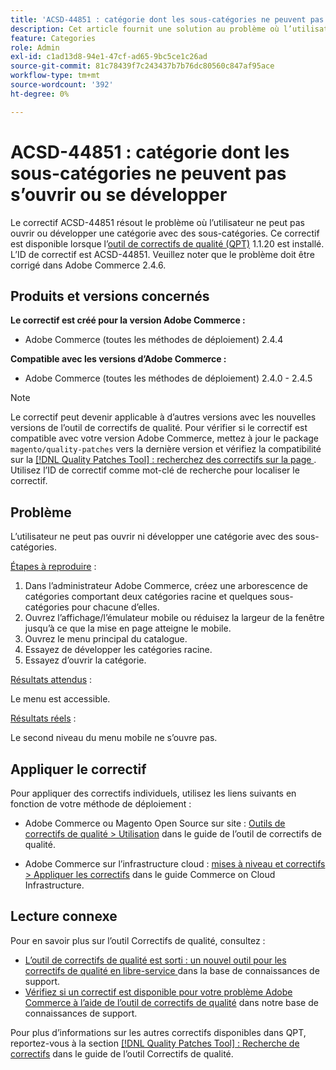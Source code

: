 ```yaml
---
title: 'ACSD-44851 : catégorie dont les sous-catégories ne peuvent pas s’ouvrir ou se développer'
description: Cet article fournit une solution au problème où l’utilisateur ne peut pas ouvrir ou développer une catégorie avec des sous-catégories.
feature: Categories
role: Admin
exl-id: c1ad13d8-94e1-47cf-ad65-9bc5ce1c26ad
source-git-commit: 81c78439f7c243437b7b76dc80560c847af95ace
workflow-type: tm+mt
source-wordcount: '392'
ht-degree: 0%

---
```


# ACSD-44851 : catégorie dont les sous-catégories ne peuvent pas s’ouvrir ou se développer

Le correctif ACSD-44851 résout le problème où l’utilisateur ne peut pas ouvrir ou développer une catégorie avec des sous-catégories. Ce correctif est disponible lorsque l’[outil de correctifs de qualité (QPT)](https://experienceleague.adobe.com/en/docs/commerce-knowledge-base/kb/announcements/commerce-announcements/magento-quality-patches-released-new-tool-to-self-serve-quality-patches) 1.1.20 est installé. L’ID de correctif est ACSD-44851. Veuillez noter que le problème doit être corrigé dans Adobe Commerce 2.4.6.

## Produits et versions concernés

**Le correctif est créé pour la version Adobe Commerce :**

* Adobe Commerce (toutes les méthodes de déploiement) 2.4.4

**Compatible avec les versions d’Adobe Commerce :**

* Adobe Commerce (toutes les méthodes de déploiement) 2.4.0 - 2.4.5

>[!NOTE]
>
>Le correctif peut devenir applicable à d’autres versions avec les nouvelles versions de l’outil de correctifs de qualité. Pour vérifier si le correctif est compatible avec votre version Adobe Commerce, mettez à jour le package `magento/quality-patches` vers la dernière version et vérifiez la compatibilité sur la [[!DNL Quality Patches Tool] : recherchez des correctifs sur la page ](https://experienceleague.adobe.com/tools/commerce-quality-patches/index.html). Utilisez l’ID de correctif comme mot-clé de recherche pour localiser le correctif.

## Problème

L’utilisateur ne peut pas ouvrir ni développer une catégorie avec des sous-catégories.

<u>Étapes à reproduire</u> :

1. Dans l’administrateur Adobe Commerce, créez une arborescence de catégories comportant deux catégories racine et quelques sous-catégories pour chacune d’elles.
1. Ouvrez l’affichage/l’émulateur mobile ou réduisez la largeur de la fenêtre jusqu’à ce que la mise en page atteigne le mobile.
1. Ouvrez le menu principal du catalogue.
1. Essayez de développer les catégories racine.
1. Essayez d’ouvrir la catégorie.

<u>Résultats attendus</u> :

Le menu est accessible.

<u>Résultats réels</u> :

Le second niveau du menu mobile ne s’ouvre pas.

## Appliquer le correctif

Pour appliquer des correctifs individuels, utilisez les liens suivants en fonction de votre méthode de déploiement :

* Adobe Commerce ou Magento Open Source sur site : [Outils de correctifs de qualité > Utilisation](/help/tools/quality-patches-tool/usage.md) dans le guide de l’outil de correctifs de qualité.

* Adobe Commerce sur l’infrastructure cloud : [mises à niveau et correctifs > Appliquer les correctifs](https://experienceleague.adobe.com/docs/commerce-cloud-service/user-guide/develop/upgrade/apply-patches.html) dans le guide Commerce on Cloud Infrastructure.

## Lecture connexe

Pour en savoir plus sur l’outil Correctifs de qualité, consultez :

* [ L’outil de correctifs de qualité est sorti : un nouvel outil pour les correctifs de qualité en libre-service ](https://experienceleague.adobe.com/en/docs/commerce-knowledge-base/kb/announcements/commerce-announcements/magento-quality-patches-released-new-tool-to-self-serve-quality-patches) dans la base de connaissances de support.
* [Vérifiez si un correctif est disponible pour votre problème Adobe Commerce à l’aide de l’outil de correctifs de qualité](https://experienceleague.adobe.com/docs/commerce-knowledge-base/kb/support-tools/patches/check-patch-for-magento-issue-with-magento-quality-patches.html) dans notre base de connaissances de support.

Pour plus d’informations sur les autres correctifs disponibles dans QPT, reportez-vous à la section [[!DNL Quality Patches Tool] : Recherche de correctifs](https://experienceleague.adobe.com/tools/commerce-quality-patches/index.html) dans le guide de l’outil Correctifs de qualité.
